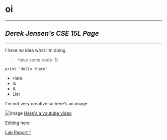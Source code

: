 # **oi**
---
## *Derek Jensen's CSE 15L Page*
---
I have *no* idea what I'm doing. 
>Have some code :D
>
```
print 'Hello there'
```
* Here
* Is
* A
* List

I'm not very creative so here's an image

![Image](https://ichef.bbci.co.uk/news/999/cpsprodpb/6D5A/production/_119449972_10.jpg)
[Here's a youtube video](https://www.youtube.com/watch?v=eqMKy74HKXs)

Editing here

[Lab Report 1](lab-report-1-week-2.html)